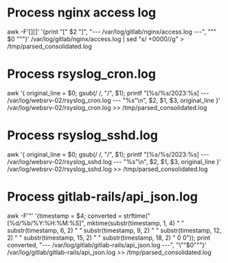 # Process nginx access log

awk -F'[][]' '{print "[" $2 "]", "--- /var/log/gitlab/nginx/access.log ---", "\"" $0 "\""}' /var/log/gitlab/nginx/access.log  | sed "s/ +0000//g" > /tmp/parsed_consolidated.log

# Process rsyslog_cron.log

awk '{ original_line = $0; gsub(/ /, "/", $1); printf "[%s/%s/2023:%s] --- /var/log/websrv-02/rsyslog_cron.log --- \"%s\"\n", $2, $1, $3, original_line }' /var/log/websrv-02/rsyslog_cron.log >> /tmp/parsed_consolidated.log

# Process rsyslog_sshd.log

awk '{ original_line = $0; gsub(/ /, "/", $1); printf "[%s/%s/2023:%s] --- /var/log/websrv-02/rsyslog_sshd.log --- \"%s\"\n", $2, $1, $3, original_line }' /var/log/websrv-02/rsyslog_sshd.log >> /tmp/parsed_consolidated.log

# Process gitlab-rails/api_json.log

awk -F'"' '{timestamp = $4; converted = strftime("[%d/%b/%Y:%H:%M:%S]", mktime(substr(timestamp, 1, 4) " " substr(timestamp, 6, 2) " " substr(timestamp, 9, 2) " " substr(timestamp, 12, 2) " " substr(timestamp, 15, 2) " " substr(timestamp, 18, 2) " 0 0")); print converted, "--- /var/log/gitlab/gitlab-rails/api_json.log ---", "\""$0"\""}' /var/log/gitlab/gitlab-rails/api_json.log >> /tmp/parsed_consolidated.log